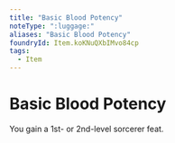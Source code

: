 ```yaml
---
title: "Basic Blood Potency"
noteType: ":luggage:"
aliases: "Basic Blood Potency"
foundryId: Item.koKNuQXbIMvo84cp
tags:
  - Item
---
```


# Basic Blood Potency

You gain a 1st- or 2nd-level sorcerer feat.
